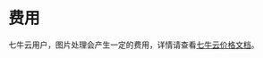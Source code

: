 
# 费用
七牛云用户，图片处理会产生一定的费用，详情请查看[七牛云价格文档](https://www.qiniu.com/prices/dora?source=dora&ref=developer.qiniu.com)。